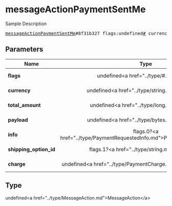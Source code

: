 # messageActionPaymentSentMe

Sample Description

<pre>
<a href="../constructor/messageActionPaymentSentMe.md">messageActionPaymentSentMe</a>#8f31b327 flags:undefined<a href="../type/#.md">#</a> currency:undefined<a href="../type/string.md">string</a> total_amount:undefined<a href="../type/long.md">long</a> payload:undefined<a href="../type/bytes.md">bytes</a> info:flags.0?<a href="../type/PaymentRequestedInfo.md">PaymentRequestedInfo</a> shipping_option_id:flags.1?<a href="../type/string.md">string</a> charge:undefined<a href="../type/PaymentCharge.md">PaymentCharge</a> = undefined<a href="../type/MessageAction.md">MessageAction</a>;
</pre>

## Parameters

| Name | Type | Description |
|------|:----:|-------------|
| **flags** | undefined&lt;a href=&#34;../type/#.md&#34;&gt;#&lt;/a&gt; | Param description |
| **currency** | undefined&lt;a href=&#34;../type/string.md&#34;&gt;string&lt;/a&gt; | Param description |
| **total_amount** | undefined&lt;a href=&#34;../type/long.md&#34;&gt;long&lt;/a&gt; | Param description |
| **payload** | undefined&lt;a href=&#34;../type/bytes.md&#34;&gt;bytes&lt;/a&gt; | Param description |
| **info** | flags.0?&lt;a href=&#34;../type/PaymentRequestedInfo.md&#34;&gt;PaymentRequestedInfo&lt;/a&gt; | Param description |
| **shipping_option_id** | flags.1?&lt;a href=&#34;../type/string.md&#34;&gt;string&lt;/a&gt; | Param description |
| **charge** | undefined&lt;a href=&#34;../type/PaymentCharge.md&#34;&gt;PaymentCharge&lt;/a&gt; | Param description |

## Type

undefined&lt;a href=&#34;../type/MessageAction.md&#34;&gt;MessageAction&lt;/a&gt;
